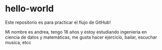 # hello-world
Este repositorio es para practicar el flujo de GitHub!

Mi nombre es andrea, tengo 18 años y estoy estudiando ingenieria en ciencia de datos y matemáticas, me gusta hacer ejercicio, bailar, escuchar musica, etcc
